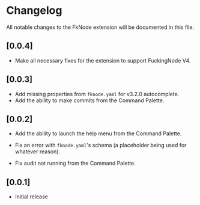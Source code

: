 # Changelog

All notable changes to the FkNode extension will be documented in this file.

## [0.0.4]

- Make all necessary fixes for the extension to support FuckingNode V4.

## [0.0.3]

- Add missing properties from `fknode.yaml` for v3.2.0 autocomplete.
- Add the ability to make commits from the Command Palette.

## [0.0.2]

- Add the ability to launch the help menu from the Command Palette.

- Fix an error with `fknode.yaml`'s schema (a placeholder being used for whatever reason).
- Fix audit not running from the Command Palette.

## [0.0.1]

- Initial release
